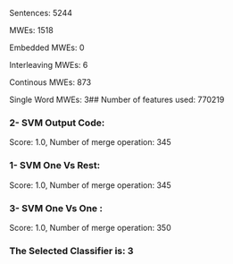 Sentences: 5244

MWEs: 1518

Embedded MWEs: 0

Interleaving MWEs: 6

Continous MWEs: 873

Single Word MWEs: 3## Number of features used: 770219

### 2- SVM Output Code: 
Score: 1.0, Number of merge operation: 345
### 1- SVM One Vs Rest: 
Score: 1.0, Number of merge operation: 345
### 3- SVM One Vs One : 
Score: 1.0, Number of merge operation: 350
### The Selected Classifier is: 3
